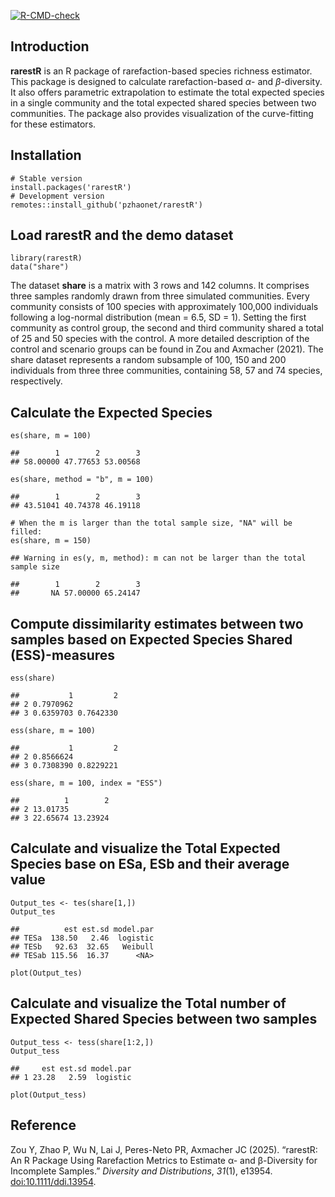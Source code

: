 [![R-CMD-check](https://github.com/pzhaonet/rarestr/actions/workflows/R-CMD-check.yaml/badge.svg)](https://github.com/pzhaonet/rarestr/actions/workflows/R-CMD-check.yaml)
  
## Introduction

**rarestR** is an R package of rarefaction-based species richness
estimator. This package is designed to calculate rarefaction-based *α*-
and *β*-diversity. It also offers parametric extrapolation to estimate
the total expected species in a single community and the total expected
shared species between two communities. The package also provides
visualization of the curve-fitting for these estimators.

## Installation

    # Stable version
    install.packages('rarestR')
    # Development version
    remotes::install_github('pzhaonet/rarestR')

## Load rarestR and the demo dataset

    library(rarestR)
    data("share")

The dataset **share** is a matrix with 3 rows and 142 columns. It
comprises three samples randomly drawn from three simulated communities.
Every community consists of 100 species with approximately 100,000
individuals following a log-normal distribution (mean = 6.5, SD = 1).
Setting the first community as control group, the second and third
community shared a total of 25 and 50 species with the control. A more
detailed description of the control and scenario groups can be found in
Zou and Axmacher (2021). The share dataset represents a random subsample
of 100, 150 and 200 individuals from three three communities, containing
58, 57 and 74 species, respectively.

## Calculate the Expected Species

    es(share, m = 100)

    ##        1        2        3 
    ## 58.00000 47.77653 53.00568

    es(share, method = "b", m = 100)

    ##        1        2        3 
    ## 43.51041 40.74378 46.19118

    # When the m is larger than the total sample size, "NA" will be filled:
    es(share, m = 150)

    ## Warning in es(y, m, method): m can not be larger than the total sample size

    ##        1        2        3 
    ##       NA 57.00000 65.24147

## Compute dissimilarity estimates between two samples based on Expected Species Shared (ESS)-measures

    ess(share)

    ##           1         2
    ## 2 0.7970962          
    ## 3 0.6359703 0.7642330

    ess(share, m = 100)

    ##           1         2
    ## 2 0.8566624          
    ## 3 0.7308390 0.8229221

    ess(share, m = 100, index = "ESS")

    ##          1        2
    ## 2 13.01735         
    ## 3 22.65674 13.23924

## Calculate and visualize the Total Expected Species base on ESa, ESb and their average value

    Output_tes <- tes(share[1,])
    Output_tes

    ##          est est.sd model.par
    ## TESa  138.50   2.46  logistic
    ## TESb   92.63  32.65   Weibull
    ## TESab 115.56  16.37      <NA>

    plot(Output_tes)

## Calculate and visualize the Total number of Expected Shared Species between two samples

    Output_tess <- tess(share[1:2,])
    Output_tess

    ##     est est.sd model.par
    ## 1 23.28   2.59  logistic

    plot(Output_tess)

## Reference

Zou Y, Zhao P, Wu N, Lai J, Peres-Neto PR, Axmacher JC (2025). “rarestR: An R Package Using Rarefaction Metrics to Estimate α- and β-Diversity for Incomplete Samples.” _Diversity and Distributions_, *31*(1), e13954. [doi:10.1111/ddi.13954](https://doi.org/10.1111/ddi.13954).
